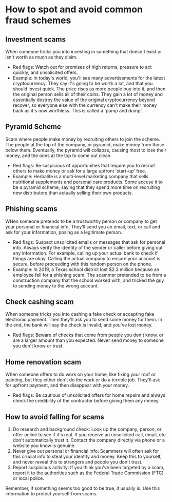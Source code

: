 # How to spot and avoid common fraud schemes

## Investment scams
When someone tricks you into investing in something that doesn't exist or isn't worth as much as they claim. 
- Red flags: Watch out for promises of high returns, pressure to act quickly, and unsolicited offers.
- Example: In today's world, you'll see many advertisements for the latest cryptocurrency. They say it's going to be worth a lot, and that you should invest quick. The price rises as more people buy into it, and then the original person sells all of their coins. They gain a lot of money and essentially destroy the value of the original cryptocurrency beyond recover, so everyone else with the currency can't make their money back as it's now worthless. This is called a 'pump and dump'.


## Pyramid Scheme
Scam where people make money by recruiting others to join the scheme. The people at the top of the company, or pyramid, make money from those below them. Eventually, the pyramid will collapse, causing most to lose their money, and the ones at the top to come out clean.
- Red flags: Be suspicious of opportunities that require you to recruit others to make money or ask for a large upfront 'start-up' free.
- Example: Herbalife is a multi-level marketing company that sells nutritional supplements and personal care products. Some accuse it to be a pyramid scheme, saying that they spend more time on recruiting new distributors than actually selling their own products.


## Phishing scams
WHen someone pretends to be a trustworthy person or company to get your personal or financial info. They'll send you an email, text, or call and ask for your information, posing as a legitimate person.
- Red flags: Suspect unsolicited emails or messages that ask for personal info. Always verify the identity of the sender or caller before giving out any information. For example, calling up your actual bank to check if things are okay. Calling the actual company to ensure your account is secure, before proceeding with this random person on the phone.
- Example: In 2019, a Texas school district lost $2.3 million because an employee fell for a phishing scam. The scammer pretended to be from a construction company that the school worked with, and tricked the guy to sending money to the wrong account.

## Check cashing scam
When someone tricks you into cashing a fake check or accepting fake electronic payment. Then they'll ask you to send some money for them. In the end, the bank will say the check is invalid, and you've lost money.
- Red flags: Beware of checks that come from people you don't know, or are a larger amount than you expected. Never send money to someone you don't know or trust.

## Home renovation scam
When someone offers to do work on your home, like fixing your roof or painting, but they either don't do the work or do a terrible job. They'll ask for upfront payment, and then disappear with your money.

- Red flags: Be cautious of unsolicited offers for home repairs and always check the credibility of the contractor before giving them any money.

## How to avoid falling for scams
1. Do research and background check: Look up the company, person, or offer online to see if it's real. If you receive an unsolicited call, email, etc. don't automatically trust it. Contact the company directly via phone or a website you know is genuine.
2. Never give out personal or financial info: Scammers will often ask for this crucial info to steal your identity and money. Keep this to yourself, and never reveal this to strangers and people you don't trust.
3. Report suspicious activity: If you think you've been targeted by a scam, report it to the authorities such as the Federal Trade Commission (FTC) or local police.

Remember, if something seems too good to be true, it usually is. Use this information to protect yourself from scams.
 